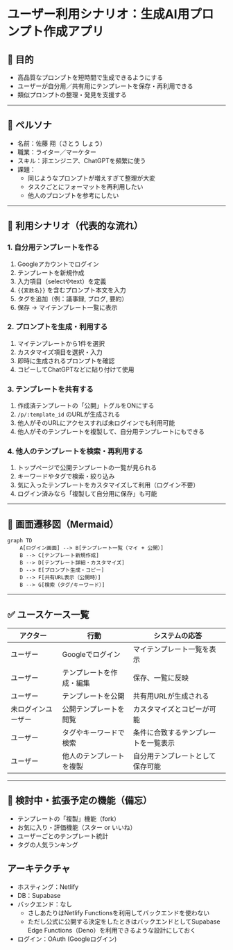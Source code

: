# ユーザー利用シナリオ：生成AI用プロンプト作成アプリ

## 🎯 目的

- 高品質なプロンプトを短時間で生成できるようにする
- ユーザーが自分用／共有用にテンプレートを保存・再利用できる
- 類似プロンプトの整理・発見を支援する

---

## 👤 ペルソナ

- 名前：佐藤 翔（さとう しょう）
- 職業：ライター／マーケター
- スキル：非エンジニア、ChatGPTを頻繁に使う
- 課題：
  - 同じようなプロンプトが増えすぎて整理が大変
  - タスクごとにフォーマットを再利用したい
  - 他人のプロンプトを参考にしたい

---

## 📘 利用シナリオ（代表的な流れ）

### 1. 自分用テンプレートを作る

1. Googleアカウントでログイン
2. テンプレートを新規作成
3. 入力項目（selectやtext）を定義
4. `{{変数名}}` を含むプロンプト本文を入力
5. タグを追加（例：議事録, ブログ, 要約）
6. 保存 → マイテンプレート一覧に表示

### 2. プロンプトを生成・利用する

1. マイテンプレートから1件を選択
2. カスタマイズ項目を選択・入力
3. 即時に生成されるプロンプトを確認
4. コピーしてChatGPTなどに貼り付けて使用

### 3. テンプレートを共有する

1. 作成済テンプレートの「公開」トグルをONにする
2. `/p/:template_id` のURLが生成される
3. 他人がそのURLにアクセスすれば未ログインでも利用可能
4. 他人がそのテンプレートを複製して、自分用テンプレートにもできる

### 4. 他人のテンプレートを検索・再利用する

1. トップページで公開テンプレートの一覧が見られる
2. キーワードやタグで検索・絞り込み
3. 気に入ったテンプレートをカスタマイズして利用（ログイン不要）
4. ログイン済みなら「複製して自分用に保存」も可能

---

## 🧭 画面遷移図（Mermaid）

```mermaid
graph TD
    A[ログイン画面] --> B[テンプレート一覧（マイ + 公開）]
    B --> C[テンプレート新規作成]
    B --> D[テンプレート詳細・カスタマイズ]
    D --> E[プロンプト生成・コピー]
    D --> F[共有URL表示（公開時）]
    B --> G[検索（タグ/キーワード）]
```

---

## ✅ ユースケース一覧

| アクター | 行動 | システムの応答 |
|----------|------|----------------|
| ユーザー | Googleでログイン | マイテンプレート一覧を表示 |
| ユーザー | テンプレートを作成・編集 | 保存、一覧に反映 |
| ユーザー | テンプレートを公開 | 共有用URLが生成される |
| 未ログインユーザー | 公開テンプレートを閲覧 | カスタマイズとコピーが可能 |
| ユーザー | タグやキーワードで検索 | 条件に合致するテンプレートを一覧表示 |
| ユーザー | 他人のテンプレートを複製 | 自分用テンプレートとして保存可能 |

---

## 🧩 検討中・拡張予定の機能（備忘）

- テンプレートの「複製」機能（fork）
- お気に入り・評価機能（スター or いいね）
- ユーザーごとのテンプレート統計
- タグの人気ランキング

## アーキテクチャ

- ホスティング：Netlify
- DB：Supabase
- バックエンド：なし
	- さしあたりはNetlify Functionsを利用してバックエンドを使わない
	- ただし公式に公開する決定をしたときはバックエンドとしてSupabase Edge Functions（Deno）を利用できるような設計にしておく
- ログイン：OAuth (Googleログイン)
